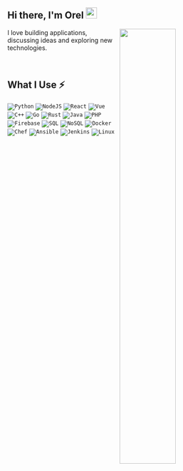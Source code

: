 ## Hi there, I'm Orel <img src="etc/wave.gif" height="25px" width="25px" />

<img src="https://raw.githubusercontent.com/onimur/.github/master/.resources/git-header.svg" align="right" width="50%">

I love building applications, discussing ideas and exploring new technologies.

<br />

## What I Use ⚡

<!--
<code><img width="10%" src="https://www.vectorlogo.zone/logos/python/python-ar21.svg"></code>
<code><img width="10%" src="https://www.vectorlogo.zone/logos/nodejs/nodejs-ar21.svg"></code>
<code><img width="10%" src="https://www.vectorlogo.zone/logos/reactjs/reactjs-ar21.svg"></code>
<code><img width="10%" src="https://www.vectorlogo.zone/logos/vuejs/vuejs-ar21.svg"></code>
<code><img width="10%" src="https://www.vectorlogo.zone/logos/firebase/firebase-ar21.svg"></code>
<code><img width="4%" src="https://upload.wikimedia.org/wikipedia/commons/thumb/1/18/ISO_C%2B%2B_Logo.svg/1822px-ISO_C%2B%2B_Logo.svg.png"></code>
<code><img width="10%" src="https://www.vectorlogo.zone/logos/golang/golang-ar21.svg"></code>
<code><img width="10%" src="https://www.vectorlogo.zone/logos/rust-lang/rust-lang-ar21.svg"></code>
<code><img width="10%" src="https://www.vectorlogo.zone/logos/php/php-ar21.svg"></code>
<code><img width="10%" src="https://www.vectorlogo.zone/logos/java/java-ar21.svg"></code>
<code><img width="10%" src="https://www.vectorlogo.zone/logos/postgresql/postgresql-ar21.svg"></code>
<code><img width="10%" src="https://www.vectorlogo.zone/logos/mongodb/mongodb-ar21.svg"></code>
<code><img width="10%" src="https://www.vectorlogo.zone/logos/docker/docker-ar21.svg"></code>
<code><img width="10%" src="https://www.vectorlogo.zone/logos/chefio/chefio-ar21.svg"></code>
<code><img width="10%" src="https://www.vectorlogo.zone/logos/ansible/ansible-ar21.svg"></code>
<code><img width="10%" src="https://www.vectorlogo.zone/logos/jenkins/jenkins-ar21.svg"></code>
<code><img width="10%" src="https://www.vectorlogo.zone/logos/linux/linux-ar21.svg"></code>
-->


<code>![Python](https://img.shields.io/badge/-Python-FFD753?style=flate&logo=Python)</code>
<code>![NodeJS](https://img.shields.io/badge/-NodeJS-305C2B?style=flate&logo=Node.js)</code>
<code>![React](https://img.shields.io/badge/-React/Native-1c406e?style=flate&logo=React)</code>
<code>![Vue](https://img.shields.io/badge/-Vue.js-339229?style=flate&logo=Vue.js)</code>
<code>![C++](https://img.shields.io/badge/-C%20&%20C++-3c484f?style=flate&logo=C)</code>
<code>![Go](https://img.shields.io/badge/-Go-c6f0f7?style=flate&logo=Go)</code>
<code>![Rust](https://img.shields.io/badge/-Rust-grey?style=flate&logo=Rust)</code>
<code>![Java](https://img.shields.io/badge/-Java-E34A86?style=flate&logo=java)</code>
<code>![PHP](https://img.shields.io/badge/-PHP-4F5B93?style=flate&logo=php)</code>
<code>![Firebase](https://img.shields.io/badge/-Firebase-C58E28?style=flate&logo=Firebase)</code>
<code>![SQL](https://img.shields.io/badge/-SQL-ebdf9d?style=flate&logo=postgresql)</code>
<code>![NoSQL](https://img.shields.io/badge/-NoSQL-c1ed76?style=flate&logo=mongodb)</code>
<code>![Docker](https://img.shields.io/badge/-Docker-0b679e?style=flate&logo=Docker)</code>
<code>![Chef](https://img.shields.io/badge/-Chef-faddad?style=flate&logo=Chef)</code>
<code>![Ansible](https://img.shields.io/badge/-Ansible-black?style=flate&logo=Ansible)</code>
<code>![Jenkins](https://img.shields.io/badge/-Jenkins-152630?style=flate&logo=Jenkins)</code>
<code>![Linux](https://img.shields.io/badge/-Linux-473c38?style=flate&logo=Linux)</code>
